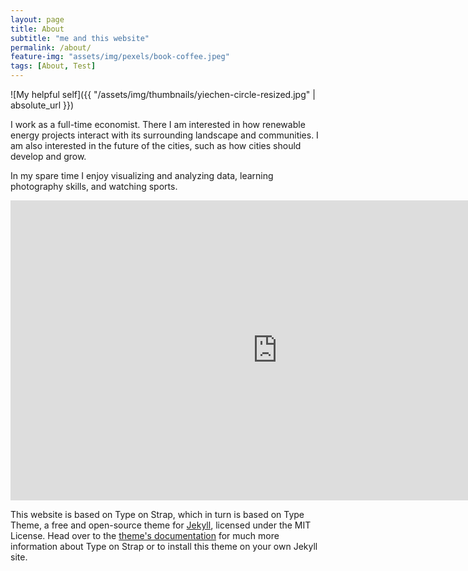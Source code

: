 ```yaml
---
layout: page
title: About
subtitle: "me and this website" 
permalink: /about/
feature-img: "assets/img/pexels/book-coffee.jpeg"
tags: [About, Test]
---
```


![My helpful self]({{ "/assets/img/thumbnails/yiechen-circle-resized.jpg" | absolute_url }})

I work as a full-time economist. There I am interested in how renewable energy projects interact with its surrounding landscape and communities. I am also interested in the future of the cities, such as how cities should develop and grow.

In my spare time I enjoy visualizing and analyzing data, learning photography skills, and watching sports.

<iframe width="854" height="480" src="https://www.youtube.com/embed/L9VBpbnXhWk" frameborder="0" allow="autoplay; encrypted-media" allowfullscreen></iframe>

This website is based on Type on Strap, which in turn is based on Type Theme, a free and open-source theme for [Jekyll](http://jekyllrb.com/), licensed under the MIT License. Head over to the [theme's documentation](https://github.io/sylhare/Type-on-Strap) for much more information about Type on Strap or to install this theme on your own Jekyll site.

